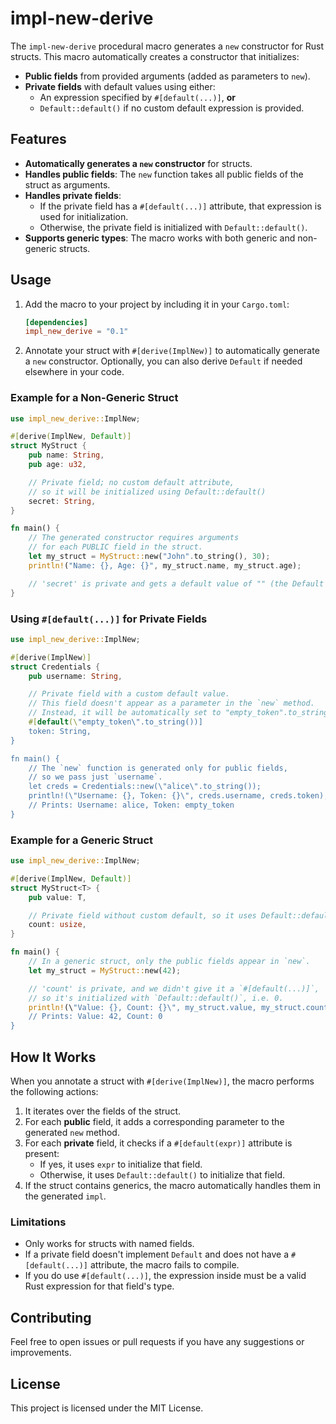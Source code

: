 # impl-new-derive

The `impl-new-derive` procedural macro generates a `new` constructor for Rust structs. This macro automatically creates a constructor that initializes:

- **Public fields** from provided arguments (added as parameters to `new`).
- **Private fields** with default values using either:
  - An expression specified by `#[default(...)]`, **or**
  - `Default::default()` if no custom default expression is provided.

## Features

- **Automatically generates a `new` constructor** for structs.
- **Handles public fields**: The `new` function takes all public fields of the struct as arguments.
- **Handles private fields**:
  - If the private field has a `#[default(...)]` attribute, that expression is used for initialization.
  - Otherwise, the private field is initialized with `Default::default()`.
- **Supports generic types**: The macro works with both generic and non-generic structs.

## Usage

1. Add the macro to your project by including it in your `Cargo.toml`:

   ```toml
   [dependencies]
   impl_new_derive = "0.1"
   ```

2. Annotate your struct with `#[derive(ImplNew)]` to automatically generate a `new` constructor.
   Optionally, you can also derive `Default` if needed elsewhere in your code.

### Example for a Non-Generic Struct

```rust
use impl_new_derive::ImplNew;

#[derive(ImplNew, Default)]
struct MyStruct {
    pub name: String,
    pub age: u32,

    // Private field; no custom default attribute,
    // so it will be initialized using Default::default()
    secret: String,
}

fn main() {
    // The generated constructor requires arguments
    // for each PUBLIC field in the struct.
    let my_struct = MyStruct::new("John".to_string(), 30);
    println!("Name: {}, Age: {}", my_struct.name, my_struct.age);

    // 'secret' is private and gets a default value of "" (the Default for String).
}
```

### Using `#[default(...)]` for Private Fields

```rust
use impl_new_derive::ImplNew;

#[derive(ImplNew)]
struct Credentials {
    pub username: String,

    // Private field with a custom default value.
    // This field doesn't appear as a parameter in the `new` method.
    // Instead, it will be automatically set to "empty_token".to_string().
    #[default(\"empty_token\".to_string())]
    token: String,
}

fn main() {
    // The `new` function is generated only for public fields,
    // so we pass just `username`.
    let creds = Credentials::new(\"alice\".to_string());
    println!(\"Username: {}, Token: {}\", creds.username, creds.token);
    // Prints: Username: alice, Token: empty_token
}
```

### Example for a Generic Struct

```rust
use impl_new_derive::ImplNew;

#[derive(ImplNew, Default)]
struct MyStruct<T> {
    pub value: T,

    // Private field without custom default, so it uses Default::default()
    count: usize,
}

fn main() {
    // In a generic struct, only the public fields appear in `new`.
    let my_struct = MyStruct::new(42);

    // 'count' is private, and we didn't give it a `#[default(...)]`,
    // so it's initialized with `Default::default()`, i.e. 0.
    println!(\"Value: {}, Count: {}\", my_struct.value, my_struct.count);
    // Prints: Value: 42, Count: 0
}
```

## How It Works

When you annotate a struct with `#[derive(ImplNew)]`, the macro performs the following actions:

1. It iterates over the fields of the struct.
2. For each **public** field, it adds a corresponding parameter to the generated `new` method.
3. For each **private** field, it checks if a `#[default(expr)]` attribute is present:
   - If yes, it uses `expr` to initialize that field.
   - Otherwise, it uses `Default::default()` to initialize that field.
4. If the struct contains generics, the macro automatically handles them in the generated `impl`.

### Limitations

- Only works for structs with named fields.
- If a private field doesn't implement `Default` and does not have a `#[default(...)]` attribute, the macro fails to compile.
- If you do use `#[default(...)]`, the expression inside must be a valid Rust expression for that field's type.

## Contributing

Feel free to open issues or pull requests if you have any suggestions or improvements.

## License

This project is licensed under the MIT License.
